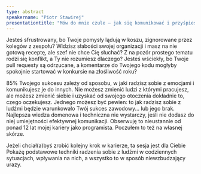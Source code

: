```yaml
---
type: abstract
speakername: "Piotr Stawirej"
presentationtitle: "Mów do mnie czule – jak się komunikować i przyśpieszyć swoją karierę."
---
```

Jesteś sfrustrowany, bo Twoje pomysły lądują w koszu, zignorowane przez kolegów z zespołu?
Widzisz słabości swojej organizacji i masz na nie gotową receptę, ale szef nie chce Cię słuchać?
Z na pozór prostego tematu rodzi się konflikt, a Ty nie rozumiesz dlaczego?
Jesteś wściekły, bo Twoje pull requesty są odrzucane, a komentarze do Twojego kodu mogłyby spokojnie startować w konkursie na złośliwość roku?

85% Twojego sukcesu zależy od sposobu, w jaki radzisz sobie z emocjami i komunikujesz je do innych. Nie możesz zmienić ludzi z którymi pracujesz, ale możesz zmienić siebie i uzyskać od swojego otoczenia dokładnie to, czego oczekujesz.
Jednego możesz być pewien: to jak radzisz sobie z ludźmi będzie warunkowało Twój sukces zawodowy... lub jego brak. Najlepsza wiedza domenowa i techniczna nie wystarczy, jeśli nie dodasz do niej umiejętności efektywnej komunikacji.
Obserwuję to nieustannie od ponad 12 lat mojej kariery jako programista. Poczułem to też na własnej skórze.

Jeżeli chciał(a)byś zrobić kolejny krok w karierze, ta sesja jest dla Ciebie
Pokażę podstawowe techniki radzenia sobie z ludźmi w codziennych sytuacjach, wpływania na nich, a wszystko to w sposób niewzbudzający urazy.
